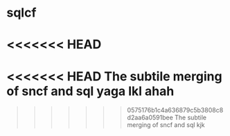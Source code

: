 # sqlcf
<<<<<<< HEAD
=======
<<<<<<< HEAD
The subtile merging of sncf and sql yaga
lkl ahah
=======
>>>>>>> 0575176b1c4a636879c5b3808c8d2aa6a0591bee
The subtile merging of sncf and sql
kjk

